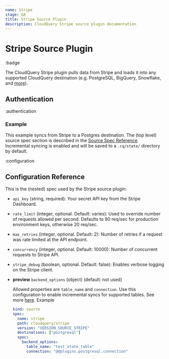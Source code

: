 ```yaml
---
name: Stripe
stage: GA
title: Stripe Source Plugin
description: CloudQuery Stripe source plugin documentation
---
```


# Stripe Source Plugin

:badge

The CloudQuery Stripe plugin pulls data from Stripe and loads it into any supported CloudQuery destination (e.g. PostgreSQL, BigQuery, Snowflake, and [more](/docs/plugins/destinations/overview)).

## Authentication

:authentication

### Example

This example syncs from Stripe to a Postgres destination. The (top level) source spec section is described in the [Source Spec Reference](/docs/reference/source-spec). Incremental syncing is enabled and will be saved to a `.cq/state/` directory by default.

:configuration

## Configuration Reference

This is the (nested) spec used by the Stripe source plugin:

- `api_key` (string, required):
  Your secret API key from the Stripe Dashboard.

- `rate_limit` (integer, optional. Default: varies):
  Used to override number of requests allowed per second. Defaults to 90 req/sec for production environment keys, otherwise 20 req/sec.

- `max_retries` (integer, optional. Default: 2):
  Number of retries if a request was rate limited at the API endpoint.

- `concurrency` (integer, optional. Default: 10000):
  Number of concurrent requests to Stripe API.

- `stripe_debug` (boolean, optional. Default: false):
  Enables verbose logging on the Stripe client.

- **preview** `backend_options` (object) (default: not used)

  Allowed properties are `table_name` and `connection`. Use this configuration to enable incremental syncs for supported tables. See more [here](/blog/proto-v3#unified-protocol).
  Example

  ```yaml
  kind: source
  spec:
    name: stripe
    path: cloudquery/stripe
    version: "VERSION_SOURCE_STRIPE"
    destinations: ["postgresql"]
    spec:
      backend_options:
        table_name: "test_state_table"
        connection: "@@plugins.postgresql.connection"
  ```

